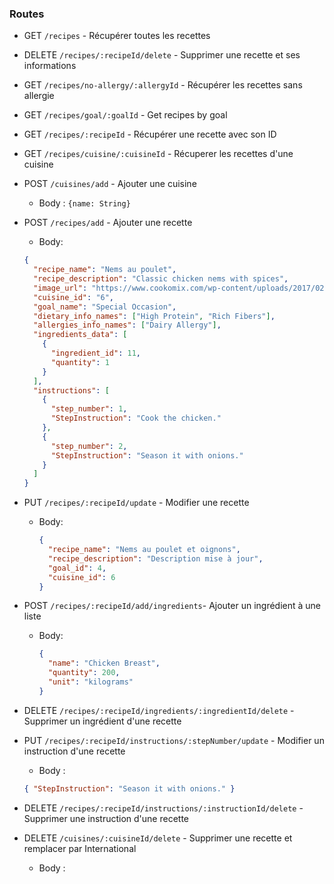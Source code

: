 ### Routes

- GET `/recipes` - Récupérer toutes les recettes
- DELETE `/recipes/:recipeId/delete` - Supprimer une recette et ses informations
- GET `/recipes/no-allergy/:allergyId` - Récupérer les recettes sans allergie
- GET `/recipes/goal/:goalId` - Get recipes by goal
- GET `/recipes/:recipeId` - Récupérer une recette avec son ID
- GET `/recipes/cuisine/:cuisineId` - Récuperer les recettes d'une cuisine
- POST `/cuisines/add` - Ajouter une cuisine
  - Body : `{name: String}`
- POST `/recipes/add` - Ajouter une recette

  - Body:

  ```json
  {
    "recipe_name": "Nems au poulet",
    "recipe_description": "Classic chicken nems with spices",
    "image_url": "https://www.cookomix.com/wp-content/uploads/2017/02/nems-au-poulet-thermomix.jpg",
    "cuisine_id": "6",
    "goal_name": "Special Occasion",
    "dietary_info_names": ["High Protein", "Rich Fibers"],
    "allergies_info_names": ["Dairy Allergy"],
    "ingredients_data": [
      {
        "ingredient_id": 11,
        "quantity": 1
      }
    ],
    "instructions": [
      {
        "step_number": 1,
        "StepInstruction": "Cook the chicken."
      },
      {
        "step_number": 2,
        "StepInstruction": "Season it with onions."
      }
    ]
  }
  ```

- PUT `/recipes/:recipeId/update` - Modifier une recette

  - Body:
    ```json
    {
      "recipe_name": "Nems au poulet et oignons",
      "recipe_description": "Description mise à jour",
      "goal_id": 4,
      "cuisine_id": 6
    }
    ```

- POST `/recipes/:recipeId/add/ingredients`- Ajouter un ingrédient à une liste

  - Body:

    ```json
    {
      "name": "Chicken Breast",
      "quantity": 200,
      "unit": "kilograms"
    }
    ```

- DELETE `/recipes/:recipeId/ingredients/:ingredientId/delete` - Supprimer un ingrédient d'une recette

- PUT `/recipes/:recipeId/instructions/:stepNumber/update` - Modifier un instruction d'une recette

  - Body :

  ```json
  { "StepInstruction": "Season it with onions." }
  ```

- DELETE `/recipes/:recipeId/instructions/:instructionId/delete` - Supprimer une instruction d'une recette

- DELETE `/cuisines/:cuisineId/delete` - Supprimer une recette et remplacer par International

  - Body :

  ```json

  ```
